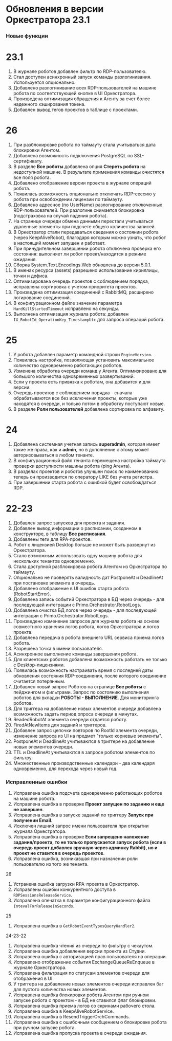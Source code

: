 # Обновления в версии Оркестратора 23.1

### Новые функции

# 23.1

1. В журнале роботов добавлен фильтр по RDP-пользователю.
1. Стал доступен асинхронный запуск команды разлогинивания. Используется опционально. 
1. Добавлено разлогинивание всех RDP-пользователей на машине робота по соответствующей кнопке в UI Оркестратора.
1. Произведена оптимизация обращения к Агенту за счет более надежного хэширования токена.
1. Добавлен вывод тегов проектов в таблице с проектами.

# 26

1. При разблокировке робота по таймауту стала учитываться дата блокировки Агентом.
1. Добавлена возможность подключения PostgreSQL по SSL-сертификату. 
1. В разделе **Все роботы** добавлена опция **Стереть робота** на недоступной машине. В результате применения команды очистятся все поля робота.
1. Добавлено отображение версии проекта в журнале операций робота. 
1. Появилась возможность опционально отключать RDP-сессию у робота при освобождении лицензии по таймауту.
1. Добавлено адресное (по UserName) разлогирование отключенных RDP-пользователей. При разлогине снимается блокировка (подстраховка на случай падения робота).
1. На странице очереди обмена данными перестали учитываться удаленные элементы при подсчете общего количества записей. 
1. В Оркестратор стали передаваться сведения о состоянии робота (через KeepAliveRobot), благодаря которым можно узнать, что робот в настоящий момент запущен и работает. 
1. При принудительном завершении робота отключена проверка его состояния: выполняет ли робот проект/находится в режиме ожидания.
1. Сборка System.Text.Encodings.Web обновлена до версии 5.0.1.
1. В именах ресурса (assets) разрешено использование кириллицы, точки и дефиса.
1. Оптимизирована очередь проектов с соблюдением порядка, исправлена сортировка с учетом приоритета проектов.
1. Произведена оптимизация соединений с RabbitMQ, расширено логирование соединений.
1. В конфигурационном файле значение параметра `HardKillStartedTimeout` исправлено на секунды.
1. Выполнена оптимизация журнала робота: добавлен `IX_RobotId_OperationKey_TimestampUtc` для запроса операций робота.



# 25
1. У робота добавлен параметр командной строки `EngineVersion`.
1. Появилась настройка, позволяющая установить максимальное количество одновременно работающих роботов.
1. Изменена обработка очереди команд у Агента. Оптимизировано для большого количества одновременных развертываний.
1. Если у проекта есть привязка к роботам, она добавится и для версии.
1. Очередь проектов с соблюдением порядка - сначала обрабатываются все без исключения проекты, которые уже находятся в очереди, и только потом в обработку поступают новые.
1. В разделе **Роли пользователей** добавлена сортировка по алфавиту.


# 24

1. Добавлена системная учетная запись **superadmin**, которая имеет такие же права, как и **admin**, но в дополнение к этому может авторизовываться в любом тенанте.
1. В конфигурационный файл тенанта перемещена настройка таймаута проверки доступности машины робота (ping Агента).
1. В разделах проектов и роботов улучшен поиск по наименованию: теперь он производится по оператору LIKE без учета регистра.
1. При завершении старта робота с ошибкой будет освобождаться RDP. 


# 22-23

1. Добавлен запрос запусков для проекта и задания.
2. Добавлен вывод информации о расписании, созданном в конструкторе, в таблицу **Все расписания**.
3. Добавлены теги для RPA-проектов.
4. Робот с лицензией Desktop больше не может быть развернут из Оркестратора.
5. Стало возможным использовать одну машину робота для нескольких тенантов одновременно.
6. Стала доступной разблокировка робота Агентом из Оркестратора по таймауту.
7. Опционально не проверять валидность дат PostponeAt и DeadlineAt при постановке элемента в очередь.
8. Добавлено отображение в UI ошибок старта робота (RobotStartError).
9. Добавлена запись событий Оркестратора в БД через очередь - для последующей интеграции с Primo.Orchestrator.RobotLogs.
11. Добавлена очистка БД логов через очередь - для последующей интеграции с Primo.Orchestrator.RobotLogs.
10. Произведено изменение запросов для журнала робота на основе совместного хранения логов робота, логов Оркестратора и логов проекта.
12. Добавлена передача в робота внешнего URL сервиса приема логов робота.
13. Разрешена точка в имени пользователя.
14. Асинхронное выполнение команды завершения робота.
1. Для клиентских роботов добавлена возможность работать не только с Desktop-лицензиями.
2. Появилась возможность настраивать время с последней даты обновления состояния RDP-соединения, после которого соединение считается потерянным.
3. Добавлен новый запрос Роботов на странице **Все роботы** с пейджингом и фильтрами. Запрос по состоянию выполнения роботов для вкладки **РОБОТЫ - ВЫПОЛНЕНИЕ**. Для мониторинга роботов.
4. Для триггера на добавление новых элементов очереди добавлена возможность задать период опроса очереди в минутах.
5. ReadedRobotAt элемента очереди отдается роботу.
6. FiredAtNewItems для заданий и триггеров.
7. Добавлен запрос цепочки повторов по RootId элемента очереди, изменение запроса из UI на предмет "только корневые элементы".
8. PostponeAt и DeadlineAt учитываются в триггере на добавление новых элементов очереди.
9. TTL и DeadlineAt учитываются в запросе роботом элементов по фильтру.
10. Множественные производственные календари - два календаря одновременно, для перехода через новый год.

### Исправленные ошибки

1. Исправлена ошибка подсчета одновременно работающих роботов на машине робота.
1. Исправлена ошибка в проверке **Проект запущен по заданию и еще не завершен**.
1. Исправлена ошибка в запуске заданий по триггеру **Запуск при получении Email**.
1. Исключен лишний запрос имени пользователя при открытии журнала Оркестратора.
1. Исправлена ошибка в проверке **Если запрещено наложение задания/проекта, то не только пропускается запуск робота (если в очередь проект добавлен вручную через админку Rabbit), но и проект не ставится в очередь проектов**.
1. Исправлена ошибка, возникавшая при назначении роли пользователю из того же тенанта. 

26
1. Устранена ошибка загрузки RPA-проекта в Оркестратор. 
1. Исправлены ошибки конкурентного доступа в `RDPSessionsReleaseService`.
1. Исправлена опечатка в параметре конфигурационного файла `IntevalForReleaseInSeconds`.

25
1. Исправлена ошибка в `GetRobotEventTypesQueryHandler2`.

24-23-22

1. Исправлена ошибка чтения из очереди по фильтру с чекаутом.
1. Исправлена ошибка добавления версии проекта из Студии.
1. Исправлена ошибка с авторизацией прав пользователя на операции.
1. Исправлено отображение события ExchangeQueueReEnqueue в журнале Оркестратора.
1. Исправлена фильтрация по статусам элементов очереди для отображения в UI.
1. У триггера на добавление новых элементов очереди исправлен баг для пустого количества новых элементов.
1. Исправлена ошибка блокировки робота Агентом при ручном запуске робота с проектом - в БД не ставился флаг блокировки.
1. Исправлена ошибка приема логов со скринами рабочего стола.
1. Исправлена ошибка в KeepAliveRobotService.
1. Исправлена ошибка в ResendTriggerOrchCommands.
1. Исправлена ошибка с ошибочным сообщением о блокировке робота при ручном запуске робота.
1. Исправлена ошибка пропуска проекта в очереди ожидания.
